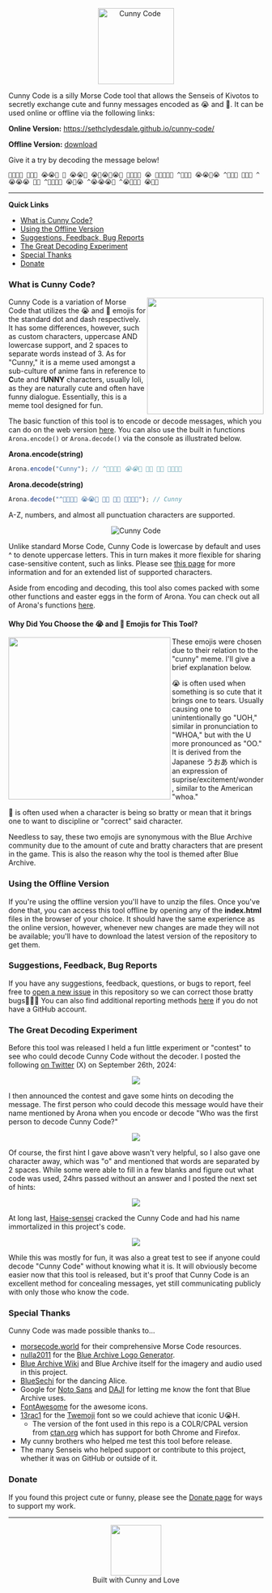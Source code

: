 ﻿<p align="center"><img src="resources/images/logo.png" align="center" height="150" alt="Cunny Code"></p>

Cunny Code is a silly Morse Code tool that allows the Senseis of Kivotos to secretly exchange cute and funny messages encoded as 😭 and 💢. It can be used online or offline via the following links:

**Online Version:** https://sethclydesdale.github.io/cunny-code/

**Offline Version:** [download](https://github.com/SethClydesdale/cunny-code/archive/refs/heads/main.zip)

Give it a try by decoding the message below!

```
💢😭💢💢 💢💢💢 😭😭💢 💢 😭😭💢 😭💢😭💢😭💢 💢😭😭😭 😭 💢😭😭💢😭 ^💢💢😭 😭😭💢😭 ^💢😭💢 💢😭💢 ^😭😭😭 💢💢 ^💢💢😭💢 😭💢😭 ^😭😭😭💢 ^😭💢💢💢 😭💢💢
```

-----

**Quick Links**
- [What is Cunny Code?](#what-is-cunny-code)
- [Using the Offline Version](#using-the-offline-version)
- [Suggestions, Feedback, Bug Reports](#suggestions-feedback-bug-reports)
- [The Great Decoding Experiment](#the-great-decoding-experiment)
- [Special Thanks](#special-thanks)
- [Donate](#donate)


### What is Cunny Code?

<img src="resources/images/readme/arona.png" align="right" height="230">

Cunny Code is a variation of Morse Code that utilizes the 😭 and 💢 emojis for the standard dot and dash respectively. It has some differences, however, such as custom characters, uppercase AND lowercase support, and 2 spaces to separate words instead of 3. As for "Cunny," it is a meme used amongst a sub-culture of anime fans in reference to **C**ute and f**UNNY** characters, usually loli, as they are naturally cute and often have funny dialogue. Essentially, this is a meme tool designed for fun.

The basic function of this tool is to encode or decode messages, which you can do on the web version [here](https://sethclydesdale.github.io/cunny-code/). You can also use the built in functions `Arona.encode()` or `Arona.decode()` via the console as illustrated below.

**Arona.encode(string)**
```javascript
Arona.encode("Cunny"); // ^💢😭💢😭 😭😭💢 💢😭 💢😭 💢😭💢💢
```

**Arona.decode(string)**
```javascript
Arona.decode("^💢😭💢😭 😭😭💢 💢😭 💢😭 💢😭💢💢"); // Cunny
```

A-Z, numbers, and almost all punctuation characters are supported. 

<p align="center"><img src="resources/images/readme/cunny-code.png" align="center" alt="Cunny Code"></p>

Unlike standard Morse Code, Cunny Code is lowercase by default and uses ^ to denote uppercase letters. This in turn makes it more flexible for sharing case-sensitive content, such as links. Please see [this page](https://sethclydesdale.github.io/cunny-code/code/) for more information and for an extended list of supported characters.

Aside from encoding and decoding, this tool also comes packed with some other functions and easter eggs in the form of Arona. You can check out all of Arona's functions [here](https://sethclydesdale.github.io/cunny-code/arona/).


#### Why Did You Choose the 😭 and 💢 Emojis for This Tool?

<img src="resources/images/readme/mutsuki.png" align="left" height="320">

These emojis were chosen due to their relation to the "cunny" meme. I'll give a brief explanation below.

😭 is often used when something is so cute that it brings one to tears. Usually causing one to unintentionally go "UOH," similar in pronunciation to "WHOA," but with the U more pronounced as "OO." It is derived from the Japanese うおあ which is an expression of suprise/excitement/wonder, similar to the American "whoa."

💢 is often used when a character is being so bratty or mean that it brings one to want to discipline or "correct" said character.

Needless to say, these two emojis are synonymous with the Blue Archive community due to the amount of cute and bratty characters that are present in the game. This is also the reason why the tool is themed after Blue Archive.


### Using the Offline Version
If you're using the offline version you'll have to unzip the files. Once you've done that, you can access this tool offline by opening any of the **index.html** files in the browser of your choice. It should have the same experience as the online version, however, whenever new changes are made they will not be available; you'll have to download the latest version of the repository to get them.


### Suggestions, Feedback, Bug Reports
If you have any suggestions, feedback, questions, or bugs to report, feel free to [open a new issue](https://github.com/SethClydesdale/cunny-code/issues) in this repository so we can correct those bratty bugs💢💢💢 You can also find additional reporting methods [here](https://sethclydesdale.github.io/cunny-code/report/) if you do not have a GitHub account.


### The Great Decoding Experiment

Before this tool was released I held a fun little experiment or "contest" to see who could decode Cunny Code without the decoder. I posted the following [on Twitter](https://x.com/SethC1995/status/1839472034721456176) (X) on September 26th, 2024:

<p align="center"><img src="resources/images/readme/contest/1.png" align="center"></p>

I then announced the contest and gave some hints on decoding the message. The first person who could decode this message would have their name mentioned by Arona when you encode or decode "Who was the first person to decode Cunny Code?"

<p align="center"><img src="resources/images/readme/contest/2.png" align="center"></p>

Of course, the first hint I gave above wasn't very helpful, so I also gave one character away, which was "o" and mentioned that words are separated by 2 spaces. While some were able to fill in a few blanks and figure out what code was used, 24hrs passed without an answer and I posted the next set of hints:

<p align="center"><img src="resources/images/readme/contest/3.png" align="center"></p>

At long last, [Haise-sensei](https://x.com/Roxas13thXIII/status/1839909996383088696) cracked the Cunny Code and had his name immortalized in this project's code.

<p align="center"><img src="resources/images/readme/contest/4.png" align="center"></p>

While this was mostly for fun, it was also a great test to see if anyone could decode "Cunny Code" without knowing what it is. It will obviously become easier now that this tool is released, but it's proof that Cunny Code is an excellent method for concealing messages, yet still communicating publicly with only those who know the code.


### Special Thanks
Cunny Code was made possible thanks to...
- [morsecode.world](https://morsecode.world/international/morse2.html) for their comprehensive Morse Code resources.
- [nulla2011](https://github.com/nulla2011) for the [Blue Archive Logo Generator](https://github.com/nulla2011/bluearchive-logo).
- [Blue Archive Wiki](https://bluearchive.fandom.com/wiki/Arona/Gallery) and Blue Archive itself for the imagery and audio used in this project.
- [BlueSechi](https://www.youtube.com/watch?v=T9F1Wk8DQdg) for the dancing Alice.
- Google for [Noto Sans](https://fonts.google.com/noto/specimen/Noto+Sans) and [DAJI](https://x.com/daji_nhnyk/status/1840259471819280870) for letting me know the font that Blue Archive uses.
- [FontAwesome](https://github.com/FortAwesome/Font-Awesome) for the awesome icons.
- [13rac1](https://github.com/13rac1) for the [Twemoji](https://github.com/13rac1/twemoji-color-font?tab=readme-ov-file) font so we could achieve that iconic U😭H.
  - The version of the font used in this repo is a COLR/CPAL version from [ctan.org](https://ctan.org/pkg/twemoji-colr) which has support for both Chrome and Firefox.
- My cunny brothers who helped me test this tool before release.
- The many Senseis who helped support or contribute to this project, whether it was on GitHub or outside of it.


### Donate
If you found this project cute or funny, please see the [Donate page](https://sethclydesdale.github.io/cunny-code/donate/) for ways to support my work.

-----

<div align="center"><a href="https://sethclydesdale.github.io/cunny-code/404"><img src="resources/images/alice.png" align="center" height="100"></a></div>
<div align="center">Built with Cunny and Love</div>
